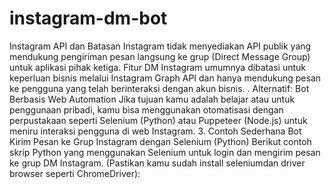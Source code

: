 # instagram-dm-bot
Instagram API dan Batasan Instagram tidak menyediakan API publik yang mendukung pengiriman pesan langsung ke grup (Direct Message Group) untuk aplikasi pihak ketiga. Fitur DM Instagram umumnya dibatasi untuk keperluan bisnis melalui Instagram Graph API dan hanya mendukung pesan ke pengguna yang telah berinteraksi dengan akun bisnis. .
Alternatif: Bot Berbasis Web Automation
Jika tujuan kamu adalah belajar atau untuk penggunaan pribadi, kamu bisa menggunakan otomatisasi dengan perpustakaan seperti Selenium (Python) atau Puppeteer (Node.js) untuk meniru interaksi pengguna di web Instagram.
3. Contoh Sederhana Bot Kirim Pesan ke Grup Instagram dengan Selenium (Python)
Berikut contoh skrip Python yang menggunakan Selenium untuk login dan mengirim pesan ke grup DM Instagram. (Pastikan kamu sudah install seleniumdan driver browser seperti ChromeDriver):

